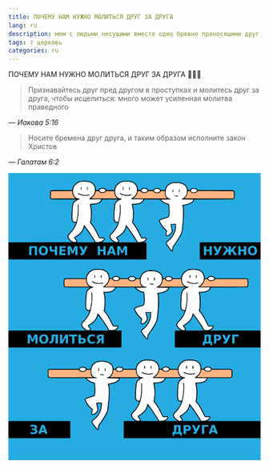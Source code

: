 ```yaml
---
title: ПОЧЕМУ НАМ НУЖНО МОЛИТЬСЯ ДРУГ ЗА ДРУГА
lang: ru
description: мем c людьми несущими вместе одно бревно проносящими друг друга над пропастью
tags: ☦ церковь
categories: ru
---
```


ПОЧЕМУ НАМ НУЖНО МОЛИТЬСЯ ДРУГ ЗА ДРУГА 🛐🧎🙏

> Признавайтесь друг пред другом в проступках и молитесь друг за друга, чтобы исцелиться: много может усиленная молитва праведного

— <cite>Иакова 5:16</cite>

> Носите бремена друг друга, и таким образом исполните закон Христов

— <cite>Галатам 6:2</cite>

![мем c людьми несущими вместе одно бревно проносящими друг друга над пропастью](/assets/img/blog/why-to-pray.png)

